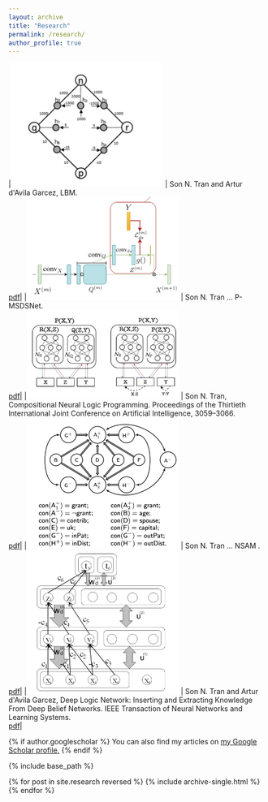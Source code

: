 ```yaml
---
layout: archive
title: "Research"
permalink: /research/
author_profile: true
---
```


|<img src="../images/figs/lbm.png" alt="cnlp" width="300"/>  |   Son N. Tran and Artur d'Avila Garcez, LBM. <br> [pdf](xxx)|
|<img src="../images/figs/pmsdsnet.png" alt="cnlp" width="300"/>  |   Son N. Tran ... P-MSDSNet. <br> [pdf](xxx)|
|<img src="../images/figs/cnlp.png" alt="cnlp" width="300"/>  |   Son N. Tran, Compositional Neural Logic Programming. Proceedings of the Thirtieth International Joint Conference on Artificial Intelligence, 3059–3066. <br> [pdf](https://www.ijcai.org/proceedings/2021/0421.pdf)|
|<img src="../images/figs/nsam.png" alt="cnlp" width="300"/>  |   Son N. Tran ... NSAM . <br> [pdf](xxx)|
|<img src="../images/figs/dln.png" alt="cnlp" width="300"/>  |   Son N. Tran and Artur d'Avila Garcez, Deep Logic Network: Inserting and Extracting Knowledge From Deep Belief Networks. IEEE Transaction of Neural Networks and Learning Systems. <br> [pdf](https://ieeexplore.ieee.org/document/7738566)|


{% if author.googlescholar %}
  You can also find my articles on <u><a href="{{author.googlescholar}}">my Google Scholar profile</a>.</u>
{% endif %}

{% include base_path %}

{% for post in site.research reversed %}
  {% include archive-single.html %}
{% endfor %}
